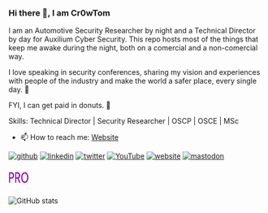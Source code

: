 ### Hi there 👋, I am Cr0wTom
I am an Automotive Security Researcher by night and a Technical Director by day for Auxilium Cyber Security. This repo hosts most of the things that keep me awake during the night, both on a comercial and a non-comercial way. 

I love speaking in security conferences, sharing my vision and experiences with people of the industry and make the world a safer place, every single day. 🚗

FYI, I can get paid in donuts. 🍩

Skills: Technical Director | Security Researcher | OSCP | OSCE | MSc

- 📫 How to reach me: [Website](https://cr0wsplace.com)


[<img src='https://cdn.jsdelivr.net/npm/simple-icons@3.0.1/icons/github.svg' alt='github' height='40'>](https://github.com/Cr0wTom)  [<img src='https://cdn.jsdelivr.net/npm/simple-icons@3.0.1/icons/linkedin.svg' alt='linkedin' height='40'>](https://www.linkedin.com/in/thomas-sermpinis-0473a4b0/)  [<img src='https://cdn.jsdelivr.net/npm/simple-icons@3.0.1/icons/twitter.svg' alt='twitter' height='40'>](https://twitter.com/cr0wtom)  [<img src='https://cdn.jsdelivr.net/npm/simple-icons@3.0.1/icons/youtube.svg' alt='YouTube' height='40'>](https://www.youtube.com/channel/Cr0wsPlace)  [<img src='https://cdn.jsdelivr.net/npm/simple-icons@3.0.1/icons/icloud.svg' alt='website' height='40'>](https://cr0wsplace.com)  [<img src='https://cdn.jsdelivr.net/npm/simple-icons@3.0.1/icons/mastodon.svg' alt='mastodon' height='40'>](https://infosec.exchange/@cr0wtom)  

<a href='https://github.com/pricing'><img src='https://raw.githubusercontent.com/acervenky/animated-github-badges/master/assets/pro.gif' width='40' height='40'></a> 

![GitHub stats](https://github-readme-stats.vercel.app/api?username=Cr0wTom&show_icons=true)  


<!---
Made with https://arturssmirnovs.github.io/github-profile-readme-generator/
-->
